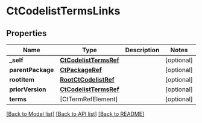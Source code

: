 # CtCodelistTermsLinks

## Properties
Name | Type | Description | Notes
------------ | ------------- | ------------- | -------------
**_self** | [**CtCodelistTermsRef**](CtCodelistTermsRef.md) |  | [optional] 
**parentPackage** | [**CtPackageRef**](CtPackageRef.md) |  | [optional] 
**rootItem** | [**RootCtCodelistRef**](RootCtCodelistRef.md) |  | [optional] 
**priorVersion** | [**CtCodelistTermsRef**](CtCodelistTermsRef.md) |  | [optional] 
**terms** | [CtTermRefElement] |  | [optional] 

[[Back to Model list]](../README.md#documentation-for-models) [[Back to API list]](../README.md#documentation-for-api-endpoints) [[Back to README]](../README.md)


